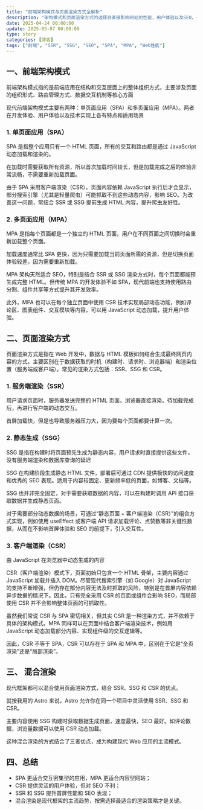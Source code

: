```yaml
---
title: "前端架构模式与页面渲染方式全解析"
description: "架构模式和页面渲染方式的选择会直接影响网站的性能，用户体验以及SEO，甚至开发和部署的体验。本文将理清这些概念SPA、MPA、SSR、SSG、CSR。"
date: 2025-04-24 00:00:00
update: 2025-05-07 00:00:00
type: story
categories: [博客]
tags: ["前端", "SSR", "SSG", "SEO", "SPA", "MPA", "Web性能"]
---
```


## 一、前端架构模式

前端架构模式指的是前端应用在结构和交互层面上的整体组织方式，主要涉及页面的组织形式、路由管理方式、数据交互机制等核心方面

现代前端架构模式主要有两种：单页面应用（SPA）和多页面应用（MPA）。两者在开发体验、用户体验以及技术实现上各有特点和适用场景

### 1. 单页面应用（SPA）

SPA 是指整个应用只有一个 HTML 页面，所有的交互和路由都是通过 JavaScript 动态加载和渲染的。

在加载时需要获取所有资源，所以首次加载时间较长，但是加载完成之后的体验非常流畅，不需要重新加载页面。

由于 SPA 采用客户端渲染（CSR），页面内容依赖 JavaScript 执行后才会显示，部分搜索引擎（尤其是轻量爬虫）可能抓取不到这些动态内容，影响 SEO。为改善这一问题，常结合 SSR 或 SSG 提前生成 HTML 内容，提升爬虫友好性。

### 2. 多页面应用（MPA）

MPA 是指每个页面都是一个独立的 HTML 页面，用户在不同页面之间切换时会重新加载整个页面。

加载速度通常比 SPA 更快，因为只需要加载当前页面所需的资源，但是切换页面体验较差，因为需要重新加载。

MPA 架构天然适合 SEO，特别是结合 SSR 或 SSG 渲染方式时，每个页面都能预生成完整 HTML。但传统 MPA 的开发体验不如 SPA，现代前端也支持使用路由分割、组件共享等方式提升其开发效率。

此外，MPA 也可以在每个独立页面中使用 CSR 技术实现局部动态功能，例如评论区、图表组件、交互模块等内容，可以用 JavaScript 动态加载，提升用户体验。

## 二、页面渲染方式

页面渲染方式是指在 Web 开发中，数据与 HTML 模板如何结合生成最终网页内容的方式。主要区别在于数据获取的时机（构建时、请求时、浏览器端）和渲染位置（服务端或客户端）。常见的渲染方式包括：SSR、SSG 和 CSR。

### 1. 服务端渲染（SSR）

用户请求页面时，服务器发送完整的 HTML 页面，浏览器直接渲染。待加载完成后，再进行客户端的动态交互。

首屏加载快，但是也导致服务器压力大，因为要每个页面都要计算一次。

### 2. 静态生成（SSG）

SSG 是指在构建时将页面预先生成为静态内容，用户请求时直接提供这些文件，没有服务端渲染和数据库查询的延迟

SSG 在构建阶段生成静态 HTML 文件，部署后可通过 CDN 提供极快的访问速度和优秀的 SEO 表现。适用于内容较固定、更新频率低的页面，如博客、文档等。

SSG 也并非完全固定，对于需要获取数据的内容，可以在构建时调用 API 接口获取数据并生成静态页面。

对于需要部分动态数据的场景，可通过“静态页面 + 客户端渲染（CSR）”的组合方式实现，例如使用 useEffect 或客户端 API 请求加载评论、点赞数等非关键性数据，从而在不影响首屏体验和 SEO 的前提下，引入交互性。

### 3. 客户端渲染（CSR）

由 JavaScript 在浏览器中动态生成的内容

CSR（客户端渲染）模式下，页面初始只包含一个 HTML 骨架，主要内容通过 JavaScript 加载并插入 DOM。尽管现代搜索引擎（如 Google）对 JavaScript 的支持不断增强，但仍存在部分内容无法及时抓取的风险，特别是在首屏内容依赖异步数据的情况下。因此，只有完全采用 CSR 的页面或组件会影响 SEO，而局部使用 CSR 并不会影响整体页面的可抓取性。

虽然我们常说 CSR 与 SPA 密切相关，但其实 CSR 是一种渲染方式，并不依赖于具体的架构模式。MPA 同样可以在页面中结合客户端渲染技术，例如用 JavaScript 动态加载部分内容、实现组件级的交互逻辑等。

因此，CSR 不等于 SPA，CSR 可以存在于 SPA 和 MPA 中，区别在于它是“全页渲染”还是“局部渲染”。

## 三、 混合渲染

现代框架都可以混合使用页面渲染方式，结合 SSR、SSG 和 CSR 的优点。

就按我用的 Astro 来说，Astro 允许你在同一个项目中灵活使用 SSR、SSG 和 CSR。

主要内容使用 SSG 构建时获取数据生成页面，速度最快，SEO 最好。如评论数据，浏览量数据可以使用 CSR 动态加载。

这种混合渲染的方式结合了三者优点，成为构建现代 Web 应用的主流模式。

## 四、总结

- SPA 更适合交互密集型的应用，MPA 更适合内容型网站；
- CSR 提供灵活的用户体验，但对 SEO 不利；
- SSR 和 SSG 提升首屏性能和 SEO 表现；
- 混合渲染是现代框架的主流趋势，按需选择最适合的渲染策略才是关键。
